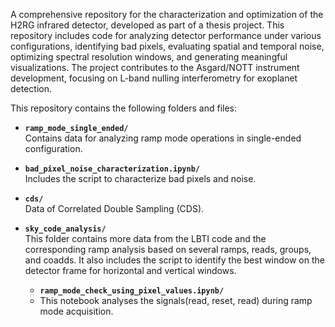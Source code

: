 A comprehensive repository for the characterization and optimization of the H2RG infrared detector, developed as part of a thesis project. This repository includes code for analyzing detector performance under various configurations, identifying bad pixels, evaluating spatial and temporal noise, optimizing spectral resolution windows, and generating meaningful visualizations. The project contributes to the Asgard/NOTT instrument development, focusing on L-band nulling interferometry for exoplanet detection.

This repository contains the following folders and files:

- **`ramp_mode_single_ended/`**  
  Contains data for analyzing ramp mode operations in single-ended configuration.

- **`bad_pixel_noise_characterization.ipynb/`**  
  Includes the script to characterize bad pixels and noise.

- **`cds/`**  
  Data of Correlated Double Sampling (CDS).

- **`sky_code_analysis/`**  
  This folder contains more data from the LBTI code and the corresponding ramp analysis based on several ramps, reads, groups, and coadds. It also includes the script to identify the best window on the detector frame for horizontal and vertical windows.

  - **`ramp_mode_check_using_pixel_values.ipynb/`**
  - This notebook analyses the signals(read, reset, read) during ramp mode acquisition.  
